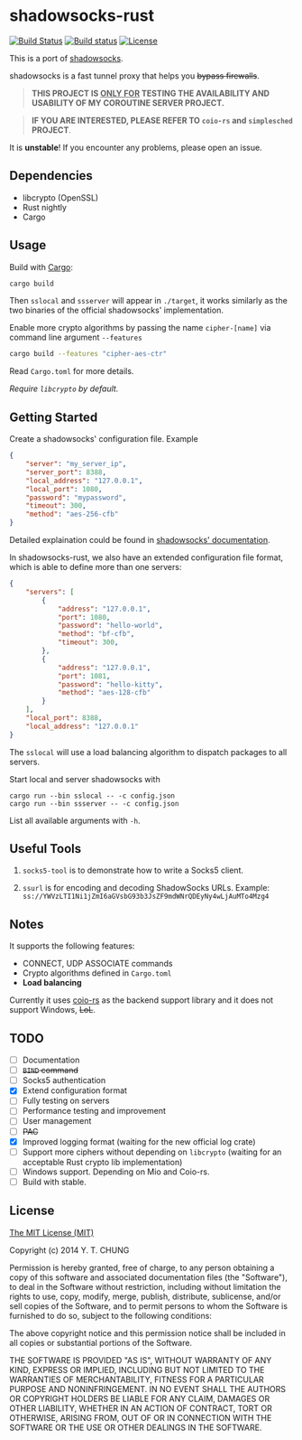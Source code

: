 # shadowsocks-rust

[![Build Status](https://img.shields.io/travis/zonyitoo/shadowsocks-rust.svg)](https://travis-ci.org/zonyitoo/shadowsocks-rust)
[![Build status](https://ci.appveyor.com/api/projects/status/qx3wfyjxxuokvyrs?svg=true)](https://ci.appveyor.com/project/zonyitoo/shadowsocks-rust)
[![License](https://img.shields.io/github/license/zonyitoo/shadowsocks-rust.svg)](https://github.com/zonyitoo/shadowsocks-rust)

This is a port of [shadowsocks](https://github.com/clowwindy/shadowsocks).

shadowsocks is a fast tunnel proxy that helps you <del>bypass firewalls</del>.

> **THIS PROJECT IS <u>ONLY FOR</u> TESTING THE AVAILABILITY AND USABILITY OF MY COROUTINE SERVER PROJECT.**

> **IF YOU ARE INTERESTED, PLEASE REFER TO `coio-rs` and `simplesched` PROJECT**.

It is **unstable**! If you encounter any problems, please open an issue.

## Dependencies

* libcrypto (OpenSSL)
* Rust nightly
* Cargo

## Usage

Build with [Cargo](http://doc.crates.io):

```bash
cargo build
```

Then `sslocal` and `ssserver` will appear in `./target`, it works similarly as the two binaries of
the official shadowsocks' implementation.

Enable more crypto algorithms by passing the name `cipher-[name]` via command line argument `--features`

```bash
cargo build --features "cipher-aes-ctr"
```

Read `Cargo.toml` for more details.

*Require `libcrypto` by default.*

## Getting Started

Create a shadowsocks' configuration file. Example

```json
{
    "server": "my_server_ip",
    "server_port": 8388,
    "local_address": "127.0.0.1",
    "local_port": 1080,
    "password": "mypassword",
    "timeout": 300,
    "method": "aes-256-cfb"
}
```

Detailed explaination could be found in [shadowsocks' documentation](https://github.com/clowwindy/shadowsocks/wiki).

In shadowsocks-rust, we also have an extended configuration file format, which is able to define more than one servers:

```json
{
    "servers": [
        {
            "address": "127.0.0.1",
            "port": 1080,
            "password": "hello-world",
            "method": "bf-cfb",
            "timeout": 300,
        },
        {
            "address": "127.0.0.1",
            "port": 1081,
            "password": "hello-kitty",
            "method": "aes-128-cfb"
        }
    ],
    "local_port": 8388,
    "local_address": "127.0.0.1"
}
```

The `sslocal` will use a load balancing algorithm to dispatch packages to all servers.

Start local and server shadowsocks with

```
cargo run --bin sslocal -- -c config.json
cargo run --bin ssserver -- -c config.json
```

List all available arguments with `-h`.

## Useful Tools

1. `socks5-tool` is to demonstrate how to write a Socks5 client.

2. `ssurl` is for encoding and decoding ShadowSocks URLs. Example: `ss://YWVzLTI1Ni1jZmI6aGVsbG93b3JsZF9mdWNrQDEyNy4wLjAuMTo4Mzg4`

## Notes

It supports the following features:

* CONNECT, UDP ASSOCIATE commands
* Crypto algorithms defined in `Cargo.toml`
* **Load balancing**

Currently it uses [coio-rs](https://github.com/zonyitoo/coio-rs) as the backend support library and it does not support Windows, <del>LoL</del>.

## TODO

- [ ] Documentation
- [ ] <del>`BIND` command</del>
- [ ] Socks5 authentication
- [x] Extend configuration format
- [ ] Fully testing on servers
- [ ] Performance testing and improvement
- [ ] User management
- [ ] <del>PAC</del>
- [x] Improved logging format (waiting for the new official log crate)
- [ ] Support more ciphers without depending on `libcrypto` (waiting for an acceptable Rust crypto lib implementation)
- [ ] Windows support. Depending on Mio and Coio-rs.
- [ ] Build with stable.

## License

[The MIT License (MIT)](http://opensource.org/licenses/MIT)

Copyright (c) 2014 Y. T. CHUNG

Permission is hereby granted, free of charge, to any person obtaining a copy
of this software and associated documentation files (the "Software"), to deal
in the Software without restriction, including without limitation the rights
to use, copy, modify, merge, publish, distribute, sublicense, and/or sell
copies of the Software, and to permit persons to whom the Software is
furnished to do so, subject to the following conditions:

The above copyright notice and this permission notice shall be included in
all copies or substantial portions of the Software.

THE SOFTWARE IS PROVIDED "AS IS", WITHOUT WARRANTY OF ANY KIND, EXPRESS OR
IMPLIED, INCLUDING BUT NOT LIMITED TO THE WARRANTIES OF MERCHANTABILITY,
FITNESS FOR A PARTICULAR PURPOSE AND NONINFRINGEMENT. IN NO EVENT SHALL THE
AUTHORS OR COPYRIGHT HOLDERS BE LIABLE FOR ANY CLAIM, DAMAGES OR OTHER
LIABILITY, WHETHER IN AN ACTION OF CONTRACT, TORT OR OTHERWISE, ARISING FROM,
OUT OF OR IN CONNECTION WITH THE SOFTWARE OR THE USE OR OTHER DEALINGS IN
THE SOFTWARE.
